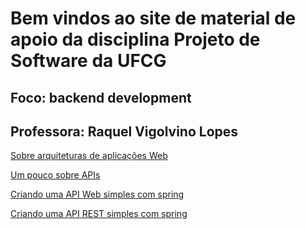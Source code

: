# Bem vindos ao site de material de apoio da disciplina Projeto de Software da UFCG
## Foco: backend development 
## Professora: Raquel Vigolvino Lopes

[Sobre arquiteturas de aplicações Web](material/back_arquitetura.md)

[Um pouco sobre APIs](material/back_API.md)

[Criando uma API Web simples com spring](material/back_hello.md)

[Criando uma API REST simples com spring](material/back_springMVC.md)

